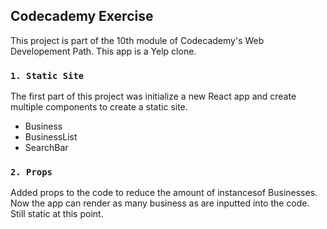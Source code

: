 
## Codecademy Exercise

This project is part of the 10th module of Codecademy's Web Developement Path. This app is a Yelp clone.

### `1. Static Site`

The first part of this project was initialize a new React app and create multiple components to create a static site. <br>

<ul>
    <li>Business</li>
    <li>BusinessList</li>
    <li>SearchBar</li>
</ul>


### `2. Props`

Added props to the code to reduce the amount of instancesof Businesses. Now the app can render as many business as are inputted into the code. Still static at this point.
